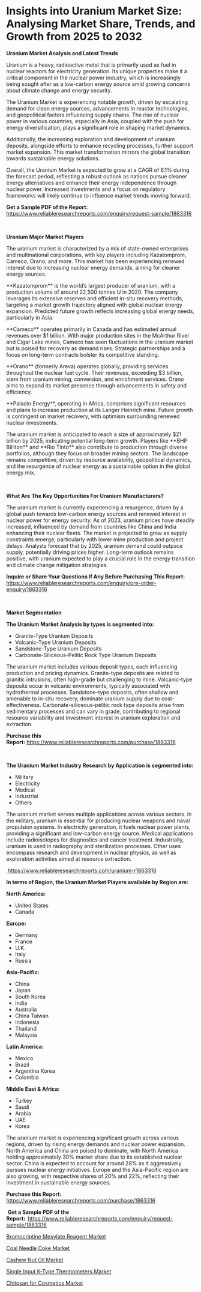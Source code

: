 <p><h1>Insights into Uranium Market Size: Analysing Market Share, Trends, and Growth from 2025 to 2032</h1></p><p><strong>Uranium Market Analysis and Latest Trends</strong></p>
<p><p>Uranium is a heavy, radioactive metal that is primarily used as fuel in nuclear reactors for electricity generation. Its unique properties make it a critical component in the nuclear power industry, which is increasingly being sought after as a low-carbon energy source amid growing concerns about climate change and energy security.</p><p>The Uranium Market is experiencing notable growth, driven by escalating demand for clean energy sources, advancements in reactor technologies, and geopolitical factors influencing supply chains. The rise of nuclear power in various countries, especially in Asia, coupled with the push for energy diversification, plays a significant role in shaping market dynamics. </p><p>Additionally, the increasing exploration and development of uranium deposits, alongside efforts to enhance recycling processes, further support market expansion. This market transformation mirrors the global transition towards sustainable energy solutions.</p><p>Overall, the Uranium Market is expected to grow at a CAGR of 6.1% during the forecast period, reflecting a robust outlook as nations pursue cleaner energy alternatives and enhance their energy independence through nuclear power. Increased investments and a focus on regulatory frameworks will likely continue to influence market trends moving forward.</p></p>
<p><strong>Get a Sample PDF of the Report:&nbsp;</strong> <a href="https://www.reliableresearchreports.com/enquiry/request-sample/1863316?utm_campaign=38&utm_medium=2&utm_source=Github&utm_content=ia&utm_term=30012025&utm_id=uranium">https://www.reliableresearchreports.com/enquiry/request-sample/1863316</a></p>
<p>&nbsp;</p>
<p><strong>Uranium Major Market Players</strong></p>
<p><p>The uranium market is characterized by a mix of state-owned enterprises and multinational corporations, with key players including Kazatomprom, Cameco, Orano, and more. This market has been experiencing renewed interest due to increasing nuclear energy demands, aiming for cleaner energy sources.</p><p>**Kazatomprom** is the world’s largest producer of uranium, with a production volume of around 22,500 tonnes U in 2020. The company leverages its extensive reserves and efficient in-situ recovery methods, targeting a market growth trajectory aligned with global nuclear energy expansion. Predicted future growth reflects increasing global energy needs, particularly in Asia.</p><p>**Cameco** operates primarily in Canada and has estimated annual revenues over $1 billion. With major production sites in the McArthur River and Cigar Lake mines, Cameco has seen fluctuations in the uranium market but is poised for recovery as demand rises. Strategic partnerships and a focus on long-term contracts bolster its competitive standing.</p><p>**Orano** (formerly Areva) operates globally, providing services throughout the nuclear fuel cycle. Their revenues, exceeding $3 billion, stem from uranium mining, conversion, and enrichment services. Orano aims to expand its market presence through advancements in safety and efficiency.</p><p>**Paladin Energy**, operating in Africa, comprises significant resources and plans to increase production at its Langer Heinrich mine. Future growth is contingent on market recovery, with optimism surrounding renewed nuclear investments.</p><p>The uranium market is anticipated to reach a size of approximately $21 billion by 2025, indicating potential long-term growth. Players like **BHP Billiton** and **Rio Tinto** also contribute to production through diverse portfolios, although they focus on broader mining sectors. The landscape remains competitive, driven by resource availability, geopolitical dynamics, and the resurgence of nuclear energy as a sustainable option in the global energy mix.</p></p>
<p>&nbsp;</p>
<p><strong>What Are The Key Opportunities For Uranium Manufacturers?</strong></p>
<p><p>The uranium market is currently experiencing a resurgence, driven by a global push towards low-carbon energy sources and renewed interest in nuclear power for energy security. As of 2023, uranium prices have steadily increased, influenced by demand from countries like China and India enhancing their nuclear fleets. The market is projected to grow as supply constraints emerge, particularly with lower mine production and project delays. Analysts forecast that by 2025, uranium demand could outpace supply, potentially driving prices higher. Long-term outlook remains positive, with uranium expected to play a crucial role in the energy transition and climate change mitigation strategies.</p></p>
<p><strong>Inquire or Share Your Questions If Any Before Purchasing This Report:</strong> <a href="https://www.reliableresearchreports.com/enquiry/pre-order-enquiry/1863316?utm_campaign=38&utm_medium=2&utm_source=Github&utm_content=ia&utm_term=30012025&utm_id=uranium">https://www.reliableresearchreports.com/enquiry/pre-order-enquiry/1863316</a></p>
<p>&nbsp;</p>
<p><strong>Market Segmentation</strong></p>
<p><strong>The Uranium Market Analysis by types is segmented into:</strong></p>
<p><ul><li>Granite-Type Uranium Deposits</li><li>Volcanic-Type Uranium Deposits</li><li>Sandstone-Type Uranium Deposits</li><li>Carbonate-Siliceous-Pelitic Rock Type Uranium Deposits</li></ul></p>
<p><p>The uranium market includes various deposit types, each influencing production and pricing dynamics. Granite-type deposits are related to granitic intrusions, often high-grade but challenging to mine. Volcanic-type deposits occur in volcanic environments, typically associated with hydrothermal processes. Sandstone-type deposits, often shallow and amenable to in-situ recovery, dominate uranium supply due to cost-effectiveness. Carbonate-siliceous-pelitic rock type deposits arise from sedimentary processes and can vary in grade, contributing to regional resource variability and investment interest in uranium exploration and extraction.</p></p>
<p><strong>Purchase this Report:&nbsp;</strong><a href="https://www.reliableresearchreports.com/purchase/1863316?utm_campaign=38&utm_medium=2&utm_source=Github&utm_content=ia&utm_term=30012025&utm_id=uranium">https://www.reliableresearchreports.com/purchase/1863316</a></p>
<p>&nbsp;</p>
<p><strong>The Uranium Market Industry Research by Application is segmented into:</strong></p>
<p><ul><li>Military</li><li>Electricity</li><li>Medical</li><li>Industrial</li><li>Others</li></ul></p>
<p><p>The uranium market serves multiple applications across various sectors. In the military, uranium is essential for producing nuclear weapons and naval propulsion systems. In electricity generation, it fuels nuclear power plants, providing a significant and low-carbon energy source. Medical applications include radioisotopes for diagnostics and cancer treatment. Industrially, uranium is used in radiography and sterilization processes. Other uses encompass research and development in nuclear physics, as well as exploration activities aimed at resource extraction.</p></p>
<p><a href="https://www.reliableresearchreports.com/uranium-r1863316?utm_campaign=38&utm_medium=2&utm_source=Github&utm_content=ia&utm_term=30012025&utm_id=uranium">&nbsp;https://www.reliableresearchreports.com/uranium-r1863316</a></p>
<p><strong>In terms of Region, the Uranium Market Players available by Region are:</strong></p>
<p>
    <p> <strong> North America: </strong>
        <ul>
            <li>United States</li>
            <li>Canada</li>
        </ul>
        </p> 
    <p> <strong> Europe: </strong>
        <ul>
            <li>Germany</li>
            <li>France</li>
            <li>U.K.</li>
            <li>Italy</li>
            <li>Russia</li>
        </ul>
        </p> 
    <p> <strong> Asia-Pacific: </strong>
        <ul>
            <li>China</li>
            <li>Japan</li>
            <li>South Korea</li>
            <li>India</li>
            <li>Australia</li>
            <li>China Taiwan</li>
            <li>Indonesia</li>
            <li>Thailand</li>
            <li>Malaysia</li>
        </ul>
        </p> 
    <p> <strong> Latin America: </strong>
        <ul>
            <li>Mexico</li>
            <li>Brazil</li>
            <li>Argentina Korea</li>
            <li>Colombia</li>
        </ul>
        </p> 
    <p> <strong> Middle East & Africa: </strong>
        <ul>
            <li>Turkey</li>
            <li>Saudi</li>
            <li>Arabia</li>
            <li>UAE</li>
            <li>Korea</li>
        </ul>
    </p>
    </p>
<p><p>The uranium market is experiencing significant growth across various regions, driven by rising energy demands and nuclear power expansion. North America and China are poised to dominate, with North America holding approximately 30% market share due to its established nuclear sector. China is expected to account for around 28% as it aggressively pursues nuclear energy initiatives. Europe and the Asia-Pacific region are also growing, with respective shares of 20% and 22%, reflecting their investment in sustainable energy sources.</p></p>
<p><strong>Purchase this Report: </strong><a href="https://www.reliableresearchreports.com/purchase/1863316?utm_campaign=38&utm_medium=2&utm_source=Github&utm_content=ia&utm_term=30012025&utm_id=uranium">https://www.reliableresearchreports.com/purchase/1863316</a></p>
<p>&nbsp;<strong>Get a Sample PDF of the Report:&nbsp;&nbsp;</strong><a href="https://www.reliableresearchreports.com/enquiry/request-sample/1863316?utm_campaign=38&utm_medium=2&utm_source=Github&utm_content=ia&utm_term=30012025&utm_id=uranium">https://www.reliableresearchreports.com/enquiry/request-sample/1863316</a></p>
<p><strong></strong></p>
<p><p><a href="https://www.linkedin.com/pulse/strategic-analysis-bromocriptine-mesylate-reagent-market-forecast-vjbpf?utm_campaign=38&utm_medium=2&utm_source=Github&utm_content=ia&utm_term=30012025&utm_id=uranium">Bromocriptine Mesylate Reagent Market</a></p><p><a href="https://www.linkedin.com/pulse/coal-needle-coke-market-size-global-revenue-sales-volume-share-kpo4f?utm_campaign=38&utm_medium=2&utm_source=Github&utm_content=ia&utm_term=30012025&utm_id=uranium">Coal Needle Coke Market</a></p><p><a href="https://www.linkedin.com/pulse/cashew-nut-oil-market-research-report-2025-2032-forecasted-growth-3sjxf?utm_campaign=38&utm_medium=2&utm_source=Github&utm_content=ia&utm_term=30012025&utm_id=uranium">Cashew Nut Oil Market</a></p><p><a href="https://www.linkedin.com/pulse/single-input-k-type-thermometers-market-indicators-size-regional-030rf?utm_campaign=38&utm_medium=2&utm_source=Github&utm_content=ia&utm_term=30012025&utm_id=uranium">Single Input K-Type Thermometers Market</a></p><p><a href="https://www.linkedin.com/pulse/chitosan-cosmetics-market-growth-analysis-2025-2032-trends-strategies-oih9f?utm_campaign=38&utm_medium=2&utm_source=Github&utm_content=ia&utm_term=30012025&utm_id=uranium">Chitosan for Cosmetics Market</a></p></p>